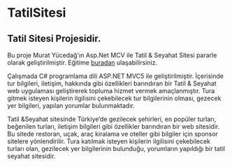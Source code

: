 # TatilSitesi
Tatil Sitesi Projesidir.
-----
Bu proje Murat Yücedağ'ın Asp.Net MCV ile Tatil & Seyahat Sitesi  pararle olarak geliştirilmiştir.
Eğitime  [buradan](https://www.youtube.com/watch?v=vTCP8F2qszA&list=PLKnjBHu2xXNNhJQ6SyF7Wyhqza9mkMGSw) ulaşabilirsiniz.

Çalışmada C# programlama dili ASP.NET MVC5 ile geliştirilmiştir.
İçerisinde tur bilgileri, iletişim, hakkında gibi özellikleri barındıran bir Tatil & Seyahat web uygulaması geliştirerek topluma hizmet vermek amaçlanmıştır. 
Tura gitmek isteyen kişilerin ilgilisini çekebilecek tur bilgilerinin olması, gezecek yer bilgileri, yapılan yorumlar bulunmaktadır.  


Tatil &Seyahat sitesinde Türkiye’de gezilecek şehirleri, en popüler turları, beğenilen turları, iletişim bilgileri gibi özellikler barındıran bir web sitesidir.
Bu sitede restoran, uçak, araç kiralama ve oteller gibi bilgiler için sponsor sitelere yönlendirilir.
Tura katılmak isteyen kişilerin ilgilisini çekebilecek turları olan, gezilecek yer bilgilerinin bulunduğu, yorumların yapıldığı bir tatil seyahat sitesidir.
